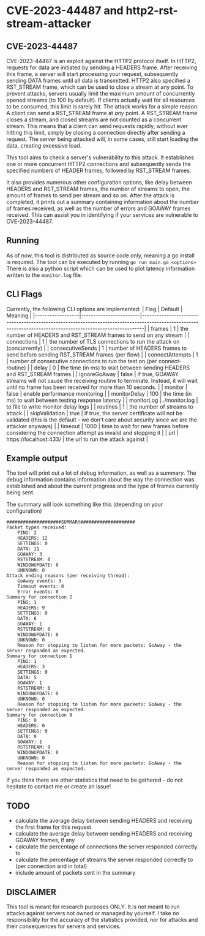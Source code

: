 # CVE-2023-44487 and http2-rst-stream-attacker

## CVE-2023-44487

CVE-2023-44487 is an exploit against the HTTP2 protocol itself. In HTTP2, requests for data are initiated by sending a HEADERS frame. After receiving this frame, a server will start processing your request,
subsequently sending DATA frames until all data is transmitted. HTTP2 also specified a RST_STREAM frame, which can be used to close a stream at any point. To prevent attacks,
servers usually limit the maximum amount of concurrently opened streams (to 100 by default). If clients actually wait for all resources to be consumed, this limit is rarely hit.
The attack works for a simple reason: A client can send a RST_STREAM frame at *any* point. A RST_STREAM frame closes a stream, and closed streams are not counted as a concurrent stream. This means that
a client can send requests rapidly, without ever hitting this limit, simply by closing a connection directly after sending a request. The server being attacked will, in some cases, still start loading the data, creating excessive load.

This tool aims to check a server's vulnerability to this attack. It establishes one or more concurrent HTTP2 connections and subsequently sends the specified numbers of HEADER frames, followed by RST_STREAM frames.

It also provides numerous other configuration options, like delay between HEADERS and RST_STREAM frames, the number of streams to open, the amount of frames to send per stream and so on.
After the attack is completed, it prints out a summary containing information about the number of frames received, as well as the number of errors and GOAWAY frames received.
This can assist you in identifying if your services are vulnerable to CVE-2023-44487.

## Running

As of now, this tool is distributed as source code only, meaning a go install is required. The tool can be executed by running `go run main.go <options>`
There is also a python script which can be used to plot latency information written to the `monitor.log` file.

## CLI Flags

Currently, the following CLI options are implemented:
| Flag             | Default                | Meaning                                                                                                                                                     |
|------------------|------------------------|-------------------------------------------------------------------------------------------------------------------------------------------------------------|
| frames           | 1                      | the number of HEADERS and RST_STREAM frames to send on any stream                                                                                           |
| connections      | 1                      | the number of TLS connections to run the attack on (concurrently)                                                                                           |
| consecutiveSends | 1                      | number of HEADERS frames to send before sending RST_STREAM frames (per flow)                                                                                |
| connectAttempts  | 1                      | number of consecutive connections to run the test on (per connect-routine)                                                                                  |
| delay            | 0                      | the time (in ms) to wait between sending HEADERS and RST_STREAM frames                                                                                      |
| ignoreGoAway     | false                  | if true, GOAWAY streams will not cause the receiving routine to terminate. Instead, it will wait until no frame has been received for more than 10 seconds. |
| monitor          | false                  | enable performance monitoring                                                                                                                               |
| monitorDelay     | 100                    | the time (in ms) to wait between testing response latency                                                                                                   |
| monitorLog       | ./monitor.log          | to file to write monitor delay logs                                                                                                                         |
| routines         | 1                      | the number of streams to attack                                                                                                                             |
| skipValidation   | true                   | if true, the server certificate will not be validated (this is the default - we don't care about security since we are the attacker anyways)                |
| timeout          | 1000                   | time to wait for new frames before considering the connection attempt as invalid and stopping it                                                            |
| url              | https://localhost:433/ | the url to run the attack against                                                                                                                           |

## Example output

The tool will print out a lot of debug information, as well as a summary.
The debug information contains information about the way the connection was established and about the current progress and the type of frames currently being sent.

The summary will look something like this (depending on your configuration)
```
####################SUMMARY####################
Packet types received:
	PING: 2
	HEADERS: 12
	SETTINGS: 0
	DATA: 11
	GOAWAY: 3
	RSTSTREAM: 0
	WINDOWUPDATE: 0
	UNKNOWN: 0
Attack ending reasons (per receiving thread):
	GoAway events: 3
	Timeout events: 0
	Error events: 0
Summary for connection 2
	PING: 1
	HEADERS: 9
	SETTINGS: 0
	DATA: 6
	GOAWAY: 1
	RSTSTREAM: 0
	WINDOWUPDATE: 0
	UNKNOWN: 0
	Reason for stopping to listen for more packets: GoAway - the server responded as expected.
Summary for connection 1
	PING: 1
	HEADERS: 3
	SETTINGS: 0
	DATA: 5
	GOAWAY: 1
	RSTSTREAM: 0
	WINDOWUPDATE: 0
	UNKNOWN: 0
	Reason for stopping to listen for more packets: GoAway - the server responded as expected.
Summary for connection 0
	PING: 0
	HEADERS: 0
	SETTINGS: 0
	DATA: 0
	GOAWAY: 1
	RSTSTREAM: 0
	WINDOWUPDATE: 0
	UNKNOWN: 0
	Reason for stopping to listen for more packets: GoAway - the server responded as expected.
```

If you think there are other statistics that need to be gathered - do not hesitate to contact me or create an issue!

## TODO

- calculate the average delay between sending HEADERS and receiving the first frame for this request
- calculate the average delay between sending HEADERS and receiving GOAWAY frames, if any
- calculate the percentage of connections the server responded correctly to
- calculate the percentage of streams the server responded correctly to (per connection and in total)
- include amount of packets sent in the summary

## DISCLAIMER

This tool is meant for research purposes ONLY. It is not meant to run attacks against servers not owned or managed by yourself.
I take no responsibility for the accuracy of the statistics provided, nor for attacks and their consequences for servers and services.
